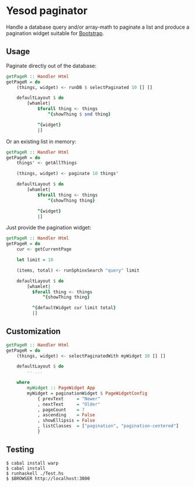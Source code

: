 # Yesod paginator

Handle a database query and/or array-math to paginate a list and produce 
a pagination widget suitable for [Bootstrap][].

[bootstrap]: http://getbootstrap.com/components/#pagination

## Usage

Paginate directly out of the database:

```haskell
getPageR :: Handler Html
getPageR = do
    (things, widget) <- runDB $ selectPaginated 10 [] []

    defaultLayout $ do
        [whamlet|
            $forall thing <- things
                ^{showThing $ snd thing}

            ^{widget}
            |]
```

Or an existing list in memory:

```haskell
getPageR :: Handler Html
getPageR = do
    things' <- getAllThings

    (things, widget) <- paginate 10 things'

    defaultLayout $ do
        [whamlet|
            $forall thing <- things
                ^{showThing thing}

            ^{widget}
            |]
```

Just provide the pagination widget:

```haskell
getPageR :: Handler Html
getPageR = do
    cur <- getCurrentPage

    let limit = 10

    (items, total) <- runSphinxSearch "query" limit

    defaultLayout $ do
        [whamlet|
          $forall thing <- things
              ^{showThing thing}

          ^{defaultWidget cur limit total}
          |]
```

## Customization

```haskell
getPageR :: Handler Html
getPageR = do
    (things, widget) <- selectPaginatedWith myWidget 10 [] []

    defaultLayout $ do
        -- ...

    where
        myWidget :: PageWidget App
        myWidget = paginationWidget $ PageWidgetConfig
            { prevText     = "Newer"
            , nextText     = "Older"
            , pageCount    = 7
            , ascending    = False
            , showEllipsis = False
            , listClasses  = ["pagination", "pagination-centered"]
            }
```

## Testing

```
$ cabal install warp
$ cabal install
$ runhaskell ./Test.hs
$ $BROWSER http://localhost:3000
```


